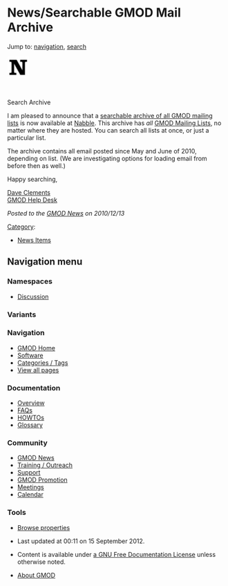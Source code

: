 



<span id="top"></span>




# <span dir="auto">News/Searchable GMOD Mail Archive</span>






Jump to: [navigation](#mw-navigation), [search](#p-search)



[<img src="https://raw.githubusercontent.com/GMOD/gmod.github.io/main/mediawiki/images/8/84/NAbbleNLogo.jpg"
class="thumbimage" width="50" height="50" />](http://gmod.827538.n3.nabble.com/)


<a href="../File:NAbbleNLogo.jpg" class="internal" title="Enlarge"><img
src="../../mediawiki/skins/common/images/magnify-clip.png" width="15"
height="11" /></a>



Search Archive




I am pleased to announce that a
<a href="http://gmod.827538.n3.nabble.com/" class="external text"
rel="nofollow">searchable archive of all GMOD mailing lists</a> is now
available at <a href="http://nabble.com" class="external text"
rel="nofollow">Nabble</a>. This archive has *all* [GMOD Mailing
Lists](../GMOD_Mailing_Lists "GMOD Mailing Lists"), no matter where they
are hosted. You can search all lists at once, or just a particular list.

The archive contains all email posted since May and June of 2010,
depending on list. (We are investigating options for loading email from
before then as well.)

Happy searching,

[Dave Clements](../User%3AClements "User%3AClements")  
[GMOD Help Desk](../GMOD_Help_Desk "GMOD Help Desk")

  



*Posted to the [GMOD News](../GMOD_News "GMOD News") on 2010/12/13*






[Category](../Special%3ACategories "Special%3ACategories"):

- [News Items](../Category%3ANews_Items "Category%3ANews Items")






## Navigation menu



### Namespaces


- <span id="ca-talk"><a
  href="http://gmod.org/mediawiki/index.php?title=Talk:News/Searchable_GMOD_Mail_Archive&amp;action=edit&amp;redlink=1"
  accesskey="t"
  title="Discussion about the content page [t]">Discussion</a></span>


### 

### Variants[](#)








<a href="../Main_Page"
style="background-image: url(../../images/GMOD-cogs.png);"
title="Visit the main page"></a>


### Navigation



- <span id="n-GMOD-Home">[GMOD Home](../Main_Page)</span>
- <span id="n-Software">[Software](../GMOD_Components)</span>
- <span id="n-Categories-.2F-Tags">[Categories /
  Tags](../Categories)</span>
- <span id="n-View-all-pages">[View all
  pages](../Special:AllPages)</span>




### Documentation



- <span id="n-Overview">[Overview](../Overview)</span>
- <span id="n-FAQs">[FAQs](../Category%3AFAQ)</span>
- <span id="n-HOWTOs">[HOWTOs](../Category%3AHOWTO)</span>
- <span id="n-Glossary">[Glossary](../Glossary)</span>




### Community



- <span id="n-GMOD-News">[GMOD News](../GMOD_News)</span>
- <span id="n-Training-.2F-Outreach">[Training /
  Outreach](../Training_and_Outreach)</span>
- <span id="n-Support">[Support](../Support)</span>
- <span id="n-GMOD-Promotion">[GMOD Promotion](../GMOD_Promotion)</span>
- <span id="n-Meetings">[Meetings](../Meetings)</span>
- <span id="n-Calendar">[Calendar](../Calendar)</span>




### Tools

- <span id="t-smwbrowselink"><a href="../Special%3ABrowse/News-2FSearchable_GMOD_Mail_Archive"
  rel="smw-browse">Browse properties</a></span>



- <span id="footer-info-lastmod">Last updated at 00:11 on 15 September
  2012.</span>
<!-- - <span id="footer-info-viewcount">6,444 page views.</span> -->
- <span id="footer-info-copyright">Content is available under
  <a href="http://www.gnu.org/licenses/fdl-1.3.html" class="external"
  rel="nofollow">a GNU Free Documentation License</a> unless otherwise
  noted.</span>

<!-- -->

- <span id="footer-places-about">[About
  GMOD](../GMOD%3AAbout "GMOD%3AAbout")</span>

<!-- -->




